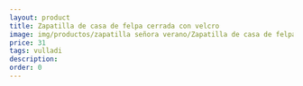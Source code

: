 ```yaml
---
layout: product
title: Zapatilla de casa de felpa cerrada con velcro 
image: img/productos/zapatilla señora verano/Zapatilla de casa de felpa cerrada con velcro =31=vulladi.webp
price: 31
tags: vulladi
description: 
order: 0
---
```

